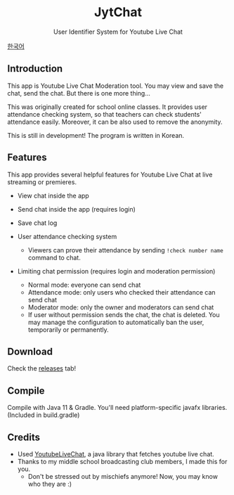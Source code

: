 <h1 align="center">JytChat</h1>
<p align="center">User Identifier System for Youtube Live Chat</p>

[한국어](README.kr.md)

## Introduction
This app is Youtube Live Chat Moderation tool. You may view and save the chat, send the chat. But there is one more thing...

This was originally created for school online classes. It provides user attendance checking system, so that teachers can check students' attendance easily. Moreover, it can be also used to remove the anonymity.

This is still in development! The program is written in Korean.

## Features
This app provides several helpful features for Youtube Live Chat at live streaming or premieres.
* View chat inside the app
* Send chat inside the app (requires login)
* Save chat log


* User attendance checking system
  * Viewers can prove their attendance by sending `!check number name` command to chat.
* Limiting chat permission (requires login and moderation permission)
  * Normal mode: everyone can send chat
  * Attendance mode: only users who checked their attendance can send chat
  * Moderator mode: only the owner and moderators can send chat
  * If user without permission sends the chat, the chat is deleted. You may manage the configuration to automatically ban the user, temporarily or permanently.

## Download
Check the [releases](https://github.com/HURDOO/jytchat/releases) tab!

## Compile
Compile with Java 11 & Gradle. You'll need platform-specific javafx libraries. (Included in build.gradle)

## Credits
* Used [YoutubeLiveChat](https://github.com/HURDOO/YouTubeLiveChat), a java library that fetches youtube live chat.
* Thanks to my middle school broadcasting club members, I made this for you.
  * Don't be stressed out by mischiefs anymore! Now, you may know who they are :)
